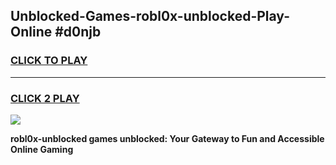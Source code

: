 
## Unblocked-Games-robl0x-unblocked-Play-Online #d0njb
<h3>
<a href="https://news.freeplayer.one?title=robl0x-unblocked&ref=3">CLICK TO PLAY</a></h3>
<hr>

<h3>
<a href="https://news.freeplayer.one?title=robl0x-unblocked&ref=3">CLICK 2 PLAY</a>
  
</h3>

<a href="https://news.freeplayer.one?title=robl0x-unblocked&ref=3"><img src="https://clearcache.store/games.png"></a>


**robl0x-unblocked games unblocked: Your Gateway to Fun and Accessible Online Gaming**
